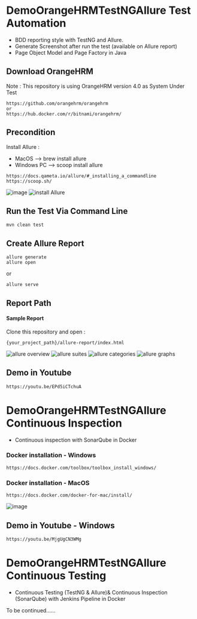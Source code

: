 # DemoOrangeHRMTestNGAllure Test Automation
- BDD reporting style with TestNG and Allure.
- Generate Screenshot after run the test (available on Allure report)
- Page Object Model and Page Factory in Java

## Download OrangeHRM
Note : This repository is using OrangeHRM version 4.0 as System Under Test
```
https://github.com/orangehrm/orangehrm
or
https://hub.docker.com/r/bitnami/orangehrm/
```


## Precondition
Install Allure :
- MacOS --> brew install allure
- Windows PC --> scoop install allure
```
https://docs.qameta.io/allure/#_installing_a_commandline
https://scoop.sh/
```
![image](https://user-images.githubusercontent.com/26521948/58542559-68cfca00-8230-11e9-9885-755963981310.png)
![install Allure](https://user-images.githubusercontent.com/26521948/58542313-f52dbd00-822f-11e9-9ba4-abd290b1a9de.png)

## Run the Test Via Command Line
```
mvn clean test
```

## Create Allure Report
```
allure generate
allure open
```
or
```
allure serve
```

## Report Path
#### Sample Report
Clone this repository and open :
```
{your_project_path}/allure-report/index.html
```
![allure overview](https://user-images.githubusercontent.com/26521948/58542704-a5032a80-8230-11e9-9321-9ddfc7d5fd07.png)
![allure suites](https://user-images.githubusercontent.com/26521948/58542714-a7fe1b00-8230-11e9-9e78-30943787d403.png)
![allure categories](https://user-images.githubusercontent.com/26521948/58542721-aa607500-8230-11e9-8fb5-9c282a92903f.png)
![allure graphs](https://user-images.githubusercontent.com/26521948/58542728-ad5b6580-8230-11e9-9bc7-4a88ebdaeda1.png)

## Demo in Youtube
```
https://youtu.be/EPd5iCTchuA
```

# DemoOrangeHRMTestNGAllure Continuous Inspection
- Continuous inspection with SonarQube in Docker

### Docker installation - Windows
```
https://docs.docker.com/toolbox/toolbox_install_windows/
```

### Docker installation - MacOS
```
https://docs.docker.com/docker-for-mac/install/
```
![image](https://user-images.githubusercontent.com/26521948/58689714-5bdee200-83ba-11e9-9692-3c6b3d7a961c.png)

## Demo in Youtube - Windows
```
https://youtu.be/MjgUgCN3WMg
```

# DemoOrangeHRMTestNGAllure Continuous Testing
- Continuous Testing (TestNG & Allure)& Continuous Inspection (SonarQube) with Jenkins Pipeline in Docker

To be continued......
